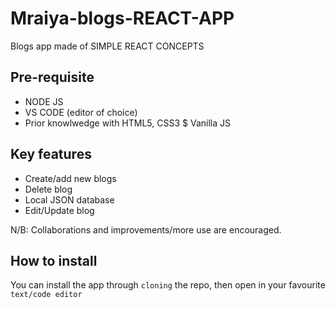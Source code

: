 # Mraiya-blogs-REACT-APP
Blogs app made of SIMPLE REACT CONCEPTS 

## Pre-requisite
- NODE JS
- VS CODE (editor of choice)
- Prior knowlwedge with HTML5, CSS3 $ Vanilla JS

## Key features
- Create/add new blogs
- Delete blog
- Local JSON database
- Edit/Update blog

N/B: Collaborations and improvements/more use are encouraged.

## How to install
You can install the app through `cloning` the repo, then open in your favourite `text/code editor` 
